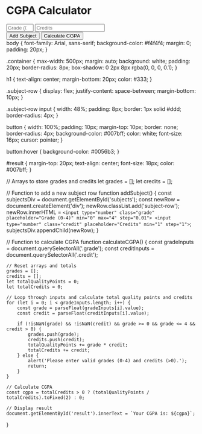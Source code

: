 <html lang="en">
<head>
    <meta charset="UTF-8">
    <meta name="viewport" content="width=device-width, initial-scale=1.0">
    <title>CGPA Calculator</title>
    <link rel="stylesheet" href="styles.css">
</head>
<body>
    <div class="container">
        <h1>CGPA Calculator</h1>
        <div id="subjects">
            <div class="subject-row">
                <input type="number" class="grade" placeholder="Grade (0-4)" min="0" max="4" step="0.01">
                <input type="number" class="credit" placeholder="Credits" min="1" step="1">
            </div>
        </div>
        <button onclick="addSubject()">Add Subject</button>
        <button onclick="calculateCGPA()">Calculate CGPA</button>
        <div id="result"></div>
    </div>
    <script src="script.js"></script>
    body {
    font-family: Arial, sans-serif;
    background-color: #f4f4f4;
    margin: 0;
    padding: 20px;
}

.container {
    max-width: 500px;
    margin: auto;
    background: white;
    padding: 20px;
    border-radius: 8px;
    box-shadow: 0 2px 8px rgba(0, 0, 0, 0.1);
}

h1 {
    text-align: center;
    margin-bottom: 20px;
    color: #333;
}

.subject-row {
    display: flex;
    justify-content: space-between;
    margin-bottom: 10px;
}

.subject-row input {
    width: 48%;
    padding: 8px;
    border: 1px solid #ddd;
    border-radius: 4px;
}

button {
    width: 100%;
    padding: 10px;
    margin-top: 10px;
    border: none;
    border-radius: 4px;
    background-color: #007bff;
    color: white;
    font-size: 16px;
    cursor: pointer;
}

button:hover {
    background-color: #0056b3;
}

#result {
    margin-top: 20px;
    text-align: center;
    font-size: 18px;
    color: #007bff;
}

</html>
// Arrays to store grades and credits
let grades = [];
let credits = [];

// Function to add a new subject row
function addSubject() {
    const subjectsDiv = document.getElementById('subjects');
    const newRow = document.createElement('div');
    newRow.classList.add('subject-row');
    newRow.innerHTML = `
        <input type="number" class="grade" placeholder="Grade (0-4)" min="0" max="4" step="0.01">
        <input type="number" class="credit" placeholder="Credits" min="1" step="1">
    `;
    subjectsDiv.appendChild(newRow);
}

// Function to calculate CGPA
function calculateCGPA() {
    const gradeInputs = document.querySelectorAll('.grade');
    const creditInputs = document.querySelectorAll('.credit');

    // Reset arrays and totals
    grades = [];
    credits = [];
    let totalQualityPoints = 0;
    let totalCredits = 0;

    // Loop through inputs and calculate total quality points and credits
    for (let i = 0; i < gradeInputs.length; i++) {
        const grade = parseFloat(gradeInputs[i].value);
        const credit = parseFloat(creditInputs[i].value);

        if (!isNaN(grade) && !isNaN(credit) && grade >= 0 && grade <= 4 && credit > 0) {
            grades.push(grade);
            credits.push(credit);
            totalQualityPoints += grade * credit;
            totalCredits += credit;
        } else {
            alert('Please enter valid grades (0-4) and credits (>0).');
            return;
        }
    }

    // Calculate CGPA
    const cgpa = totalCredits > 0 ? (totalQualityPoints / totalCredits).toFixed(2) : 0;

    // Display result
    document.getElementById('result').innerText = `Your CGPA is: ${cgpa}`;
}
